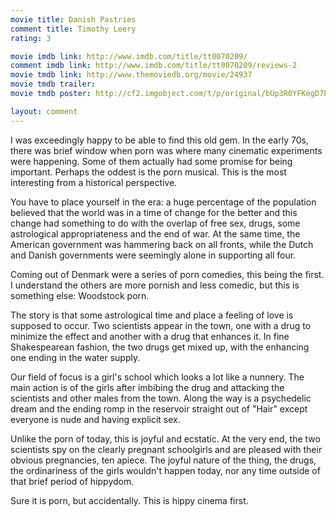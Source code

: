 ```yaml
---
movie title: Danish Pastries
comment title: Timothy Leery
rating: 3

movie imdb link: http://www.imdb.com/title/tt0070209/
comment imdb link: http://www.imdb.com/title/tt0070209/reviews-2
movie tmdb link: http://www.themoviedb.org/movie/24937
movie tmdb trailer: 
movie tmdb poster: http://cf2.imgobject.com/t/p/original/bUp3R0YFKegD7E1uoxTpTUwoi8F.jpg

layout: comment
---
```


I was exceedingly happy to be able to find this old gem. In the early 70s, there was brief window when porn was where many cinematic experiments were happening. Some of them actually had some promise for being important. Perhaps the oddest is the porn musical. This is the most interesting from a historical perspective.

You have to place yourself in the era: a huge percentage of the population believed that the world was in a time of change for the better and this change had something to do with the overlap of free sex, drugs, some astrological appropriateness and the end of war. At the same time, the American government was hammering back on all fronts, while the Dutch and Danish governments were seemingly alone in supporting all four.

Coming out of Denmark were a series of porn comedies, this being the first. I understand the others are more pornish and less comedic, but this is something else: Woodstock porn.

The story is that some astrological time and place a feeling of love is supposed to occur. Two scientists appear in the town, one with a drug to minimize the effect and another with a drug that enhances it. In fine Shakespearean fashion, the two drugs get mixed up, with the enhancing one ending in the water supply.

Our field of focus is a girl's school which looks a lot like a nunnery. The main action is of the girls after imbibing the drug and attacking the scientists and other males from the town. Along the way is a psychedelic dream and the ending romp in the reservoir straight out of "Hair" except everyone is nude and having explicit sex.

Unlike the porn of today, this is joyful and ecstatic. At the very end, the two scientists spy on the clearly pregnant schoolgirls and are pleased with their obvious pregnancies, ten apiece. The joyful nature of the thing, the drugs, the ordinariness of the girls wouldn't happen today, nor any time outside of that brief period of hippydom. 

Sure it is porn, but accidentally. This is hippy cinema first.